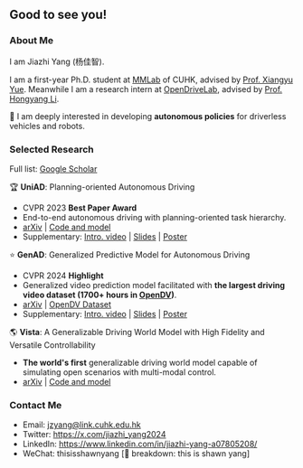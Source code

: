## Good to see you!

### About Me
I am Jiazhi Yang (杨佳智).

I am a first-year Ph.D. student at [MMLab](https://mmlab.ie.cuhk.edu.hk/) of CUHK, advised by [Prof. Xiangyu Yue](https://xyue.io/). Meanwhile I am a research intern at [OpenDriveLab](https://opendrivelab.com/), advised by [Prof. Hongyang Li](https://lihongyang.info/).

🤖 I am deeply interested in developing **autonomous policies** for driverless vehicles and robots.

### Selected Research
Full list: [Google Scholar](https://scholar.google.com/citations?user=Ju7nGX8AAAAJ&hl=zh-CN)

🏆 **UniAD**: Planning-oriented Autonomous Driving
- CVPR 2023 **Best Paper Award**
- End-to-end autonomous driving with planning-oriented task hierarchy.
- [arXiv](https://arxiv.org/abs/2212.10156) | [Code and model](https://github.com/OpenDriveLab/UniAD)
- Supplementary: [Intro. video](https://www.youtube.com/watch?v=cyrxJJ_nnaQ) | [Slides](https://opendrivelab.com/e2ead/UniAD_plenary_talk_slides.pdf) | [Poster](https://github.com/OpenDriveLab/UniAD/blob/main/sources/cvpr23_uniad_poster.png)

⭐ **GenAD**: Generalized Predictive Model for Autonomous Driving
- CVPR 2024 **Highlight**
- Generalized video prediction model facilitated with **the largest driving video dataset (1700+ hours in [OpenDV](https://github.com/OpenDriveLab/DriveAGI))**.
- [arXiv](https://arxiv.org/abs/2403.09630) | [OpenDV Dataset](https://github.com/OpenDriveLab/DriveAGI)
- Supplementary: [Intro. video](https://www.youtube.com/watch?v=a4H6Jj-7IC0) | [Slides](https://opendrivelab.github.io/content/GenAD_slides_with_vista.pdf) | [Poster](https://github.com/OpenDriveLab/DriveAGI/blob/main/assets/cvpr24_genad_poster.png)

🌎 **Vista**: A Generalizable Driving World Model with High Fidelity and Versatile Controllability
- **The world's first** generalizable driving world model capable of simulating open scenarios with multi-modal control.
- [arXiv](https://arxiv.org/abs/2405.17398) | [Code and model](https://github.com/OpenDriveLab/Vista)


### Contact Me
- Email: jzyang@link.cuhk.edu.hk
- Twitter: https://x.com/jiazhi_yang2024
- LinkedIn: https://www.linkedin.com/in/jiazhi-yang-a07805208/
- WeChat: thisisshawnyang [💬 breakdown: this is shawn yang]

